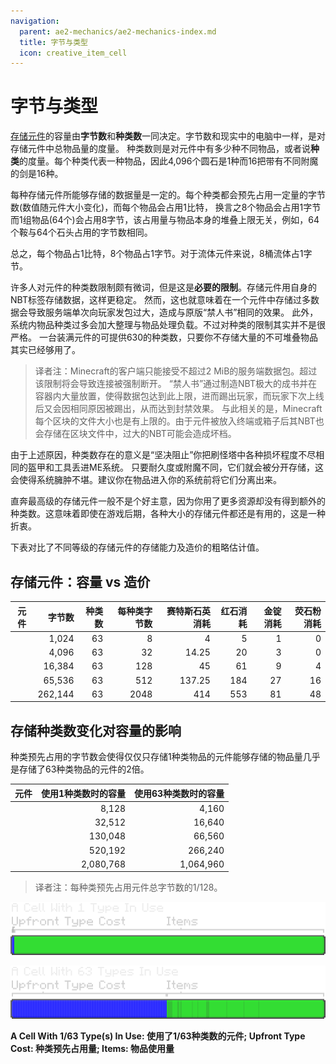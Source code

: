 ```yaml
---
navigation:
  parent: ae2-mechanics/ae2-mechanics-index.md
  title: 字节与类型
  icon: creative_item_cell
---
```


# 字节与类型

<Row>
    <ItemImage id="item_storage_cell_1k" scale="4" />
    <ItemImage id="item_storage_cell_4k" scale="4" />
    <ItemImage id="item_storage_cell_16k" scale="4" />
    <ItemImage id="item_storage_cell_64k" scale="4" />
    <ItemImage id="item_storage_cell_256k" scale="4" />
  </Row>

[存储元件](../items-blocks-machines/storage_cells.md)的容量由**字节数**和**种类数**一同决定。字节数和现实中的电脑中一样，是对存储元件中总物品量的度量。
种类数则是对元件中有多少种不同物品，或者说**种类**的度量。每个种类代表一种物品，因此4,096个圆石是1种而16把带有不同附魔的剑是16种。

每种存储元件所能够存储的数据量是一定的。每个种类都会预先占用一定量的字节数(数值随元件大小变化)，而每个物品会占用1比特，
换言之8个物品会占用1字节而1组物品(64个)会占用8字节，该占用量与物品本身的堆叠上限无关，例如，64个鞍与64个石头占用的字节数相同。

总之，每个物品占1比特，8个物品占1字节。对于流体元件来说，8桶流体占1字节。

许多人对元件的种类数限制颇有微词，但是这是**必要的限制**。存储元件用自身的NBT标签存储数据，这样更稳定。
然而，这也就意味着在一个元件中存储过多数据会导致服务端单次向玩家发包过大，造成与原版“禁人书”相同的效果。
此外，系统内物品种类过多会加大整理与物品处理负载。不过对种类的限制其实并不是很严格。
一台装满元件的<ItemLink id="drive" />可提供630的种类数，只要你不存储大量的不可堆叠物品其实已经够用了。

> 译者注：Minecraft的客户端只能接受不超过2 MiB的服务端数据包。超过该限制将会导致连接被强制断开。
> “禁人书”通过制造NBT极大的成书并在容器内大量放置，使得数据包达到此上限，进而踢出玩家，而玩家下次上线后又会因相同原因被踢出，从而达到封禁效果。
> 与此相关的是，Minecraft每个区块的文件大小也是有上限的。由于元件被放入终端或箱子后其NBT也会存储在区块文件中，过大的NBT可能会造成坏档。

由于上述原因，种类数存在的意义是“坚决阻止”你把刷怪塔中各种损坏程度不尽相同的盔甲和工具丢进ME系统。
只要耐久度或附魔不同，它们就会被分开存储，这会使得系统臃肿不堪。建议你在物品进入你的系统前将它们分离出来。 

直奔最高级的存储元件一般不是个好主意，因为你用了更多资源却没有得到额外的种类数。这意味着即使在游戏后期，各种大小的存储元件都还是有用的，这是一种折衷。

下表对比了不同等级的存储元件的存储能力及造价的粗略估计值。

## 存储元件：容量 vs 造价

| 元件                                     | 字节数   | 种类数 | 每种类字节数  | 赛特斯石英消耗 | 红石消耗  | 金锭消耗 | 荧石粉消耗 |
| ---------------------------------------- | ------: | ----: | -----------: | ------------: | -------: | -------: | --------: |
| <ItemLink id="item_storage_cell_1k" />   |   1,024 |    63 |            8 |             4 |        5 |        1 |         0 |
| <ItemLink id="item_storage_cell_4k" />   |   4,096 |    63 |           32 |         14.25 |       20 |        3 |         0 |
| <ItemLink id="item_storage_cell_16k" />  |  16,384 |    63 |          128 |            45 |       61 |        9 |         4 |
| <ItemLink id="item_storage_cell_64k" />  |  65,536 |    63 |          512 |        137.25 |      184 |       27 |        16 |
| <ItemLink id="item_storage_cell_256k" /> | 262,144 |    63 |         2048 |           414 |      553 |       81 |        48 |

## 存储种类数变化对容量的影响

种类预先占用的字节数会使得仅仅只存储1种类物品的元件能够存储的物品量几乎是存储了63种类物品的元件的2倍。

| 元件                                     | 使用1种类数时的容量 | 使用63种类数时的容量 |
| ---------------------------------------- | ----------------: | -----------------: |
| <ItemLink id="item_storage_cell_1k" />   |             8,128 |              4,160 |
| <ItemLink id="item_storage_cell_4k" />   |            32,512 |             16,640 |
| <ItemLink id="item_storage_cell_16k" />  |           130,048 |             66,560 |
| <ItemLink id="item_storage_cell_64k" />  |           520,192 |            266,240 |
| <ItemLink id="item_storage_cell_256k" /> |         2,080,768 |          1,064,960 |

> 译者注：每种类预先占用元件总字节数的1/128。

![有1种类物品的元件](../assets/diagrams/1_type_cell.png)

![有63种类物品的元件](../assets/diagrams/63_type_cell.png)

**A Cell With 1/63 Type(s) In Use: 使用了1/63种类数的元件; Upfront Type Cost: 种类预先占用量; Items: 物品使用量**